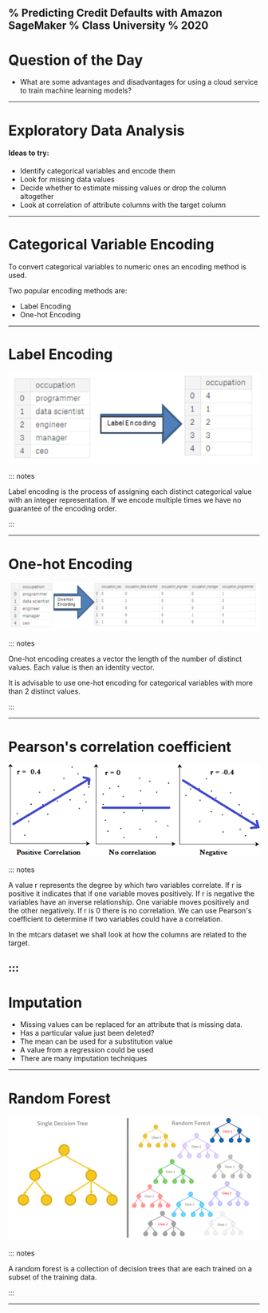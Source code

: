 % Predicting Credit Defaults with Amazon SageMaker
% Class University
% 2020
---

# Question of the Day

- What are some advantages and disadvantages for using a cloud service to train machine learning models?

---

# Exploratory Data Analysis

#### Ideas to try:
- Identify categorical variables and encode them
- Look for missing data values
- Decide whether to estimate missing values or drop the column altogether
- Look at correlation of attribute columns with the target column

---

# Categorical Variable Encoding

To convert categorical variables to numeric ones an encoding method is used.

Two popular encoding methods are:

- Label Encoding
- One-hot Encoding
  
---

# Label Encoding

![](../Images/labelEncoding.png)

::: notes

Label encoding is the process of assigning each distinct categorical value with an integer representation. If we encode multiple times we have no guarantee of the encoding order. 

:::



---

# One-hot Encoding



![](../Images/oneHotEncoding.png)

::: notes

One-hot encoding creates a vector the length of the number of distinct values. Each value is then an identity vector.

It is advisable to use one-hot encoding for categorical variables with more than 2 distinct values.

:::

---

# Pearson's correlation coefficient

![](../Images/pearson-2-small.png)

::: notes

A value r represents the degree by which two variables correlate. If r is positive it indicates that if one variable moves positively. If r is negative the variables have an inverse relationship. One variable moves positively and the other negatively. If r is 0 there is no correlation. We can use Pearson's coefficient to determine if two variables could have a correlation. 

In the mtcars dataset we shall look at how the columns are related to the target.

:::
---

# Imputation

- Missing values can be replaced for an attribute that is missing data.
- Has a particular value just been deleted?
- The mean can be used for a substitution value
- A value from a regression could be used
- There are many imputation techniques

---

# Random Forest
![](../Images/randomForest.png)

::: notes

A random forest is a collection of decision trees that are each trained on a subset of the training data.

:::

---
